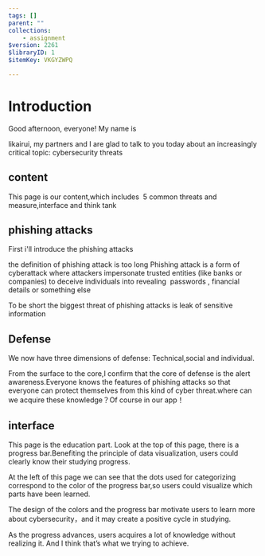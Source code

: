 ```yaml
---
tags: []
parent: ""
collections:
    - assignment
$version: 2261
$libraryID: 1
$itemKey: VKGYZWPQ

---
```

# Introduction

Good afternoon, everyone! My name is

likairui, my partners and I are glad to talk to you today about an increasingly critical topic: cybersecurity threats

## content

This page is our content,which includes  5 common threats and measure,interface and think tank

## phishing attacks    

First i'll introduce the phishing attacks

the definition of phishing attack is too long Phishing attack is a form of cyberattack where attackers impersonate trusted entities (like banks or companies) to deceive individuals into revealing  passwords , financial details or something else

To be short the biggest threat of phishing attacks is leak of sensitive information

## Defense

We now have three dimensions of defense: Technical,social and individual.

From the surface to the core,I confirm that the core of defense is the alert awareness.Everyone knows the features of phishing attacks so that everyone can protect themselves from this kind of cyber threat.where can we acquire these knowledge？Of course in our app！

##

## interface

This page is the education part. Look at the top of this page, there is a progress bar.Benefiting the principle of data visualization, users could clearly know their studying progress.

At the left of this page we can see that the dots used for categorizing correspond to the color of the progress bar,so users could visualize which parts have been learned.

The design of the colors and the progress bar motivate users to learn more about cybersecurity，and it may create a positive cycle in studying.

As the progress advances, users acquires a lot of knowledge without realizing it. And I think that’s what we trying to achieve.

